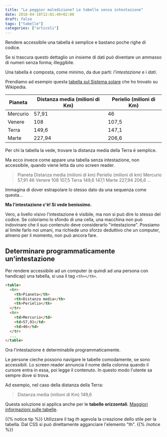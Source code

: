 ```yaml
---
title: "La peggior maledizione? Le tabelle senza intestazione"
date: 2018-04-18T12:01:49+02:00
draft: false
tags: ["tabelle"]
categories: ["articoli"]
---
```


Rendere accessibile una tabella è semplice e bastano poche righe di codice.

Se si trascura questo dettaglio un insieme di dati può diventare un ammasso di numeri senza forma; illeggibile.

<!--more-->

Una tabella è composta, come minimo, da due parti: *l’intestazione* e i *dati*.

Prendiamo ad esempio questa 
[tabella sul Sistema solare](https://it.wikipedia.org/wiki/Sistema_solare)
che ho trovato su Wikipedia.

Pianeta		| Distanza media (milioni di Km)	| Perielio (milioni di Km)
--------	| -------------------------------	| ---------------------------
Mercurio	| 57,91 													| 46
Venere		| 108															| 107,5
Terra			| 149,6														| 147,1
Marte			| 227,94													| 206,6

Per chi la tabella la vede, trovare la distanza media della Terra è semplice.

Ma ecco invece come appare una tabella senza intestazione, non accessibile, quando viene letta da uno screen reader.

> Pianeta Distanza media (milioni di km) Perielio (milioni di km) Mercurio 57,91 46 Venere 108 107,5 Terra 149,6 147,1 Marte 227,94 206,6 ...

Immagina di dover estrapolare lo stesso dato da una sequenza come questa…

**Ma l'intestazione c'è! Si vede benissimo.**

Vero, a livello visivo l'intestazione è visibile, ma non si può dire lo stesso del codice.
Se coloriamo lo sfondo di una cella, una macchina non può indovinare che il suo contenuto deve considerarlo "intestazione".
Possiamo al limite farlo noi umani, ma richiede uno sforzo deduttivo che un computer, almeno per il momento, non può ancora fare.



## Determinare programmaticamente un'intestazione

Per rendere accessibile ad un computer (e quindi ad una persona con handicap) una tabella, si usa il tag `<th></th>`.

~~~html
<table>
  <tr>
    <th>Pianeta</th>
    <th>Distanza media</th>
    <th>Perielio</th>
  </tr>
  <tr>
    <td>Mercurio</td>
    <td>57,91</td>
    <td>46</td>
  </tr>
  ...
</table> 
~~~

Ora l'intestazione è determinabile programmaticamente.

Le persone cieche possono navigare le tabelle comodamente, se sono accessibili.
Lo screen reader annuncia il nome della colonna quando il cursore entra in essa, poi legge il contenuto.
In questo modo l'utente sa sempre dove si trova.

Ad esempio, nel caso della distanza della Terra:

> Distanza media (milioni di Km) 149,6

Questa soluzione si applica anche per le **tabelle orizzontali**.
[Maggiori informazioni sulle tabelle](https://www.w3.org/WAI/tutorials/tables/one-header/).

{{% notice tip %}}
Utilizzare il tag *th* agevola la creazione dello stile per la tabella.
Dal CSS si può direttamente agganciare l'elemento "th".
{{% /notice %}}
